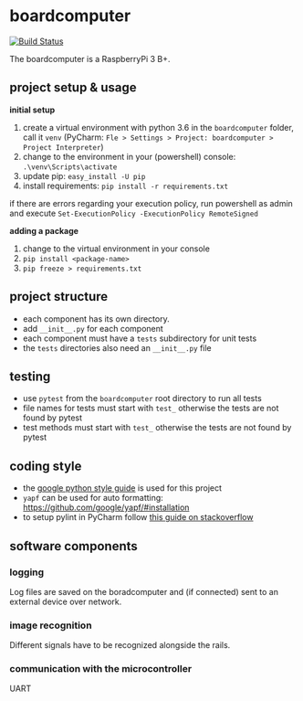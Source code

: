 # boardcomputer
[![Build Status](https://travis-ci.com/eddex/pren2.svg?token=iW3x5jyw6cyxqZrqYqGq&branch=master)](https://travis-ci.com/eddex/pren2)

The boardcomputer is a RaspberryPi 3 B+.

## project setup & usage
**initial setup**
1. create a virtual environment with python 3.6 in the `boardcomputer` folder, call it `venv` (PyCharm: `Fle > Settings > Project: boardcomputer > Project Interpreter`)
2. change to the environment in your (powershell) console: `.\venv\Scripts\activate`
3. update pip: `easy_install -U pip`
4. install requirements: `pip install -r requirements.txt`

if there are errors regarding your execution policy, run powershell as admin and execute `Set-ExecutionPolicy -ExecutionPolicy RemoteSigned`

**adding a package**
1. change to the virtual environment in your console
2. `pip install <package-name>`
3. `pip freeze > requirements.txt`

## project structure
- each component has its own directory.
- add `__init__.py` for each component
- each component must have a `tests` subdirectory for unit tests
- the `tests` directories also need an `__init__.py` file

## testing
- use `pytest` from the `boardcomputer` root directory to run all tests
- file names for tests must start with `test_` otherwise the tests are not found by pytest
- test methods must start with `test_` otherwise the tests are not found by pytest

## coding style
- the [google python style guide](https://github.com/google/styleguide/blob/gh-pages/pyguide.md) is used for this project
- `yapf` can be used for auto formatting: https://github.com/google/yapf/#installation
- to setup pylint in PyCharm follow [this guide on stackoverflow](https://stackoverflow.com/questions/38134086/how-to-run-pylint-with-pycharm)

## software components

### logging
Log files are saved on the boradcomputer and (if connected) sent to an external device over network.

### image recognition
Different signals have to be recognized alongside the rails.

### communication with the microcontroller
UART